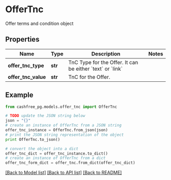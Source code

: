 # OfferTnc

Offer terms and condition object

## Properties
Name | Type | Description | Notes
------------ | ------------- | ------------- | -------------
**offer_tnc_type** | **str** | TnC Type for the Offer. It can be either &#x60;text&#x60; or &#x60;link&#x60; | 
**offer_tnc_value** | **str** | TnC for the Offer. | 

## Example

```python
from cashfree_pg.models.offer_tnc import OfferTnc

# TODO update the JSON string below
json = "{}"
# create an instance of OfferTnc from a JSON string
offer_tnc_instance = OfferTnc.from_json(json)
# print the JSON string representation of the object
print OfferTnc.to_json()

# convert the object into a dict
offer_tnc_dict = offer_tnc_instance.to_dict()
# create an instance of OfferTnc from a dict
offer_tnc_form_dict = offer_tnc.from_dict(offer_tnc_dict)
```
[[Back to Model list]](../README.md#documentation-for-models) [[Back to API list]](../README.md#documentation-for-api-endpoints) [[Back to README]](../README.md)


